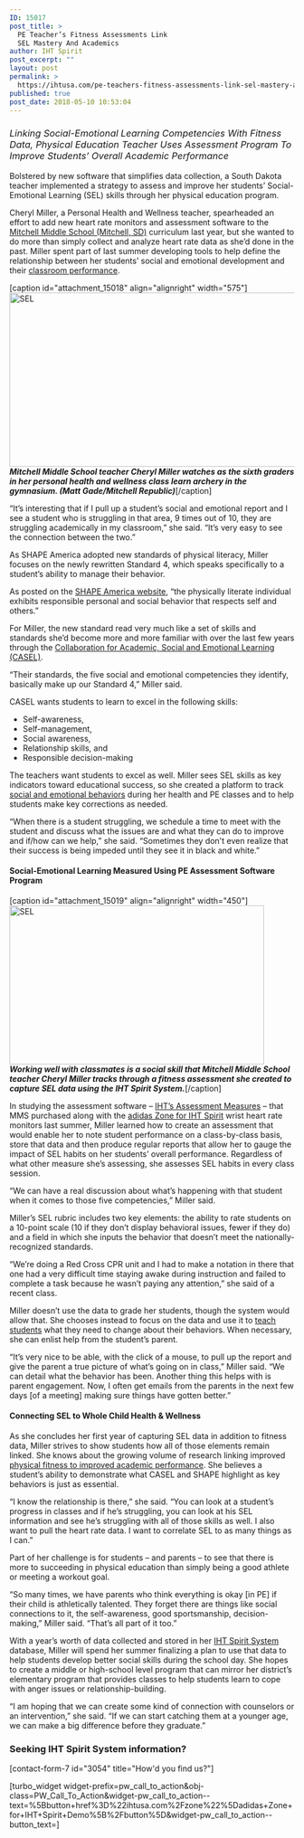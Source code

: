 ```yaml
---
ID: 15017
post_title: >
  PE Teacher’s Fitness Assessments Link
  SEL Mastery And Academics
author: IHT Spirit
post_excerpt: ""
layout: post
permalink: >
  https://ihtusa.com/pe-teachers-fitness-assessments-link-sel-mastery-and-academics/
published: true
post_date: 2018-05-10 10:53:04
---
```

<h3><i><span style="font-weight: 400;">Linking Social-Emotional Learning Competencies With Fitness Data, Physical Education Teacher Uses Assessment Program To Improve Students’ Overall Academic Performance</span></i></h3>
<span style="font-weight: 400;">Bolstered by new software that simplifies data collection, a South Dakota teacher implemented a strategy to assess and improve her students’ Social-Emotional Learning (SEL) skills through her physical education program.</span>

<span style="font-weight: 400;">Cheryl Miller, a Personal Health and Wellness teacher, spearheaded an effort to add new heart rate monitors and assessment software to the </span><a href="http://popl.ink/fthxB7"><span style="font-weight: 400;">Mitchell Middle School (Mitchell, SD)</span></a><span style="font-weight: 400;"> curriculum last year, but she wanted to do more than simply collect and analyze heart rate data as she’d done in the past. Miller spent part of last summer developing tools to help define the relationship between her students’ social and emotional development and their <a href="https://ihtusa.com/quality-pe-sparks-academic-readiness/">classroom performance</a>.</span><!--more-->

[caption id="attachment_15018" align="alignright" width="575"]<a href="https://ihtusa.com/wp-content/uploads/2018/05/0B27UVxb6ZoGTeVJ4NXYteTNYeGc.jpg"><img class="wp-image-15018" src="https://ihtusa.com/wp-content/uploads/2018/05/0B27UVxb6ZoGTeVJ4NXYteTNYeGc-300x161.jpg" alt="SEL" width="575" height="308" /></a> <em><strong>Mitchell Middle School teacher Cheryl Miller watches as the sixth graders in her personal health and wellness class learn archery in the gymnasium. (Matt Gade/Mitchell Republic)</strong></em>[/caption]

<span style="font-weight: 400;">“It’s interesting that if I pull up a student’s social and emotional report and I see a student who is struggling in that area, 9 times out of 10, they are struggling academically in my classroom,” she said. “It’s very easy to see the connection between the two.”</span>

<span style="font-weight: 400;">As SHAPE America adopted new standards of physical literacy, Miller focuses on the newly rewritten Standard 4, which speaks specifically to a student’s ability to manage their behavior.</span>

<span style="font-weight: 400;">As posted on the </span><a href="http://popl.ink/uwXaCe"><span style="font-weight: 400;">SHAPE America website</span></a><span style="font-weight: 400;">, “the physically literate individual exhibits responsible personal and social behavior that respects self and others.”</span>

<span style="font-weight: 400;">For Miller, the new standard read very much like a set of skills and standards she’d become more and more familiar with over the last few years through the </span><a href="http://popl.ink/Utm8G2"><span style="font-weight: 400;">Collaboration for Academic, Social and Emotional Learning (CASEL)</span></a><span style="font-weight: 400;">. </span>

<span style="font-weight: 400;">“Their standards, the five social and emotional competencies they identify, basically make up our Standard 4,” Miller said.</span>

<span style="font-weight: 400;">CASEL wants students to learn to excel in the following skills:</span>
<ul>
 	<li style="font-weight: 400;"><span style="font-weight: 400;">Self-awareness,</span></li>
 	<li style="font-weight: 400;"><span style="font-weight: 400;">Self-management,</span></li>
 	<li style="font-weight: 400;"><span style="font-weight: 400;">Social awareness,</span></li>
 	<li style="font-weight: 400;"><span style="font-weight: 400;">Relationship skills, and</span></li>
 	<li style="font-weight: 400;"><span style="font-weight: 400;">Responsible decision-making</span></li>
</ul>
<span style="font-weight: 400;">The teachers want students to excel as well. Miller sees SEL skills as key indicators toward educational success, so she created a platform to track </span><a href="https://ihtusa.com/mass-state-association-measures-sel-progress/"><span style="font-weight: 400;">social and emotional behaviors</span></a><span style="font-weight: 400;"> during her health and PE classes and to help students make key corrections as needed.</span>

<span style="font-weight: 400;">“</span><span style="font-weight: 400;">When there is a student struggling, we schedule a time to meet with the student and discuss what the issues are and what they can do to improve and if/how can we help,” she said. “Sometimes they don't even realize that their success is being impeded until they see it in black and white.”</span>
<h4><b>Social-Emotional Learning Measured Using PE Assessment Software Program</b></h4>
[caption id="attachment_15019" align="alignright" width="450"]<a href="https://ihtusa.com/wp-content/uploads/2018/05/IMG_7216.jpg"><img class="wp-image-15019" src="https://ihtusa.com/wp-content/uploads/2018/05/IMG_7216-300x188.jpg" alt="SEL" width="450" height="281" /></a> <strong><em>Working well with classmates is a social skill that Mitchell Middle School teacher Cheryl Miller tracks through a fitness assessment she created to capture SEL data using the IHT Spirit System.</em></strong>[/caption]

<span style="font-weight: 400;">In studying the assessment software – </span><a href="https://ihtusa.com/tag/iht-spirit-assessment-measures/"><span style="font-weight: 400;">IHT’s Assessment Measures</span></a><span style="font-weight: 400;"> – that MMS purchased along with the </span><a href="https://ihtusa.com/zone/"><span style="font-weight: 400;">adidas Zone for IHT Spirit</span></a><span style="font-weight: 400;"> wrist heart rate monitors last summer, Miller learned how to create an assessment that would enable her to note student performance on a class-by-class basis, store that data and then produce regular reports that allow her to gauge the impact of SEL habits on her students’ overall performance. Regardless of what other measure she’s assessing, she assesses SEL habits in every class session.</span>

<span style="font-weight: 400;"> “We can have a real discussion about what’s happening with that student when it comes to those five competencies,” Miller said.</span>

<span style="font-weight: 400;">Miller’s SEL rubric includes two key elements: the ability to rate students on a 10-point scale (10 if they don’t display behavioral issues, fewer if they do) and a field in which she inputs the behavior that doesn’t meet the nationally-recognized standards.</span>

<span style="font-weight: 400;">“We’re doing a Red Cross CPR unit and I had to make a notation in there that one had a very difficult time staying awake during instruction and failed to complete a task because he wasn’t paying any attention,” she said of a recent class.</span>

<span style="font-weight: 400;">Miller doesn’t use the data to grade her students, though the system would allow that. She chooses instead to focus on the data and use it to <a href="https://ihtusa.com/personalize-pe-using-heart-rate-data/">teach students</a> what they need to change about their behaviors. When necessary, she can enlist help from the student’s parent.</span>

<span style="font-weight: 400;">“It’s very nice to be able, with the click of a mouse, to pull up the report and give the parent a true picture of what’s going on in class,” Miller said. “We can detail what the behavior has been. Another thing this helps with is parent engagement. Now, I often get emails from the parents in the next few days [of a meeting] making sure things have gotten better.”</span>
<h4><b>Connecting SEL to Whole Child Health &amp; Wellness</b></h4>
<span style="font-weight: 400;">As she concludes her first year of capturing SEL data in addition to fitness data, Miller strives to show students how all of those elements remain linked. She knows about the growing volume of research linking improved <a href="https://ihtusa.com/washoe-program-proves-link-fitness-academic-performance/">physical fitness to improved academic performance</a>. She believes a student’s ability to demonstrate what CASEL and SHAPE highlight as key behaviors is just as essential.</span>

<span style="font-weight: 400;">“I know the relationship is there,” she said. “You can look at a student’s progress in classes and if he’s struggling, you can look at his SEL information and see he’s struggling with all of those skills as well. I also want to pull the heart rate data. I want to correlate SEL to as many things as I can.”</span>

<span style="font-weight: 400;">Part of her challenge is for students – and parents – to see that there is more to succeeding in physical education than simply being a good athlete or meeting a workout goal.</span>

<span style="font-weight: 400;">“So many times, we have parents who think everything is okay [in PE] if their child is athletically talented. They forget there are things like social connections to it, the self-awareness, good sportsmanship, decision-making,” Miller said. “That’s all part of it too.”</span>

<span style="font-weight: 400;">With a year’s worth of data collected and stored in her </span><a href="https://ihtusa.com/spirit-system/"><span style="font-weight: 400;">IHT Spirit System</span></a><span style="font-weight: 400;"> database, Miller will spend her summer finalizing a plan to use that data to help students develop better social skills during the school day. She hopes to create a middle or high-school level program that can mirror her district’s elementary program that provides classes to help students learn to cope with anger issues or relationship-building.</span>

<span style="font-weight: 400;">“I am hoping that we can create some kind of connection with counselors or an intervention,” she said. “If we can start catching them at a younger age, we can make a big difference before they graduate.”</span>
<h3><strong>Seeking IHT Spirit System information?</strong></h3>
[contact-form-7 id="3054" title="How'd you find us?"]

[turbo_widget widget-prefix=pw_call_to_action&obj-class=PW_Call_To_Action&widget-pw_call_to_action--text=%5Bbutton+href%3D%22ihtusa.com%2Fzone%22%5Dadidas+Zone+for+IHT+Spirit+Demo%5B%2Fbutton%5D&widget-pw_call_to_action--button_text=]